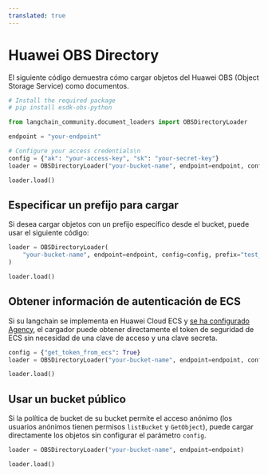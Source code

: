 ```yaml
---
translated: true
---
```


# Huawei OBS Directory

El siguiente código demuestra cómo cargar objetos del Huawei OBS (Object Storage Service) como documentos.

```python
# Install the required package
# pip install esdk-obs-python
```

```python
from langchain_community.document_loaders import OBSDirectoryLoader
```

```python
endpoint = "your-endpoint"
```

```python
# Configure your access credentials\n
config = {"ak": "your-access-key", "sk": "your-secret-key"}
loader = OBSDirectoryLoader("your-bucket-name", endpoint=endpoint, config=config)
```

```python
loader.load()
```

## Especificar un prefijo para cargar

Si desea cargar objetos con un prefijo específico desde el bucket, puede usar el siguiente código:

```python
loader = OBSDirectoryLoader(
    "your-bucket-name", endpoint=endpoint, config=config, prefix="test_prefix"
)
```

```python
loader.load()
```

## Obtener información de autenticación de ECS

Si su langchain se implementa en Huawei Cloud ECS y [se ha configurado Agency](https://support.huaweicloud.com/intl/en-us/usermanual-ecs/ecs_03_0166.html#section7), el cargador puede obtener directamente el token de seguridad de ECS sin necesidad de una clave de acceso y una clave secreta.

```python
config = {"get_token_from_ecs": True}
loader = OBSDirectoryLoader("your-bucket-name", endpoint=endpoint, config=config)
```

```python
loader.load()
```

## Usar un bucket público

Si la política de bucket de su bucket permite el acceso anónimo (los usuarios anónimos tienen permisos `listBucket` y `GetObject`), puede cargar directamente los objetos sin configurar el parámetro `config`.

```python
loader = OBSDirectoryLoader("your-bucket-name", endpoint=endpoint)
```

```python
loader.load()
```
